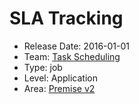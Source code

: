 # SLA Tracking
* Release Date: 2016-01-01
* Team: [Task Scheduling](../teams/scheduling.md)
* Type: job
* Level: Application
* Area: [Premise v2](areas/v2.png)

